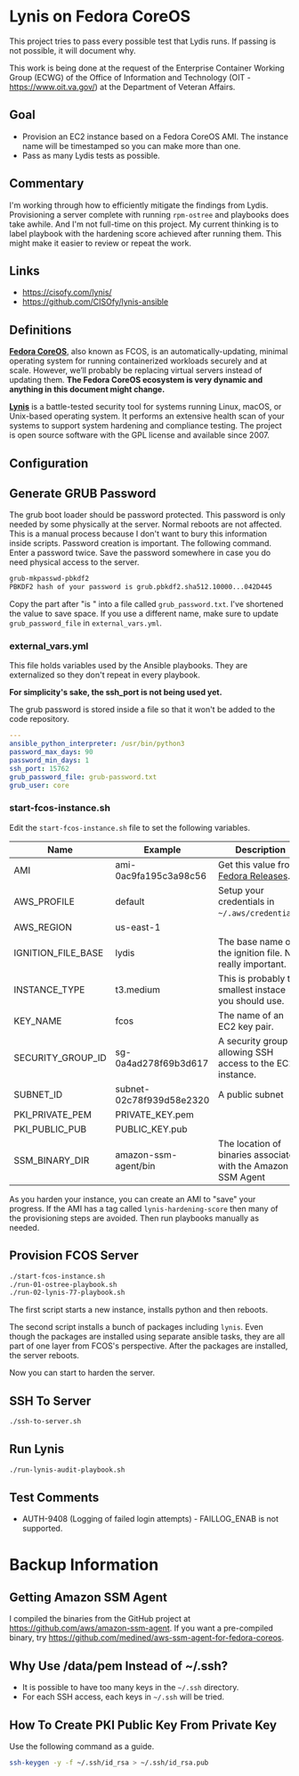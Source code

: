 # Lynis on Fedora CoreOS

This project tries to pass every possible test that Lydis runs. If passing is not possible, it will document why.

This work is being done at the request of the Enterprise Container Working Group (ECWG) of the Office of Information and Technology (OIT - https://www.oit.va.gov/) at the Department of Veteran Affairs.

## Goal

* Provision an EC2 instance based on a Fedora CoreOS AMI. The instance name will be timestamped so you can make more than one.
* Pass as many Lydis tests as possible.

## Commentary

I'm working through how to efficiently mitigate the findings from Lydis. Provisioning a server complete with running `rpm-ostree` and playbooks does take awhile. And I'm not full-time on this project. My current thinking is to label playbook with the hardening score achieved after running them. This might make it easier to review or repeat the work.


## Links

* https://cisofy.com/lynis/
* https://github.com/CISOfy/lynis-ansible

## Definitions

[**Fedora CoreOS**](https://getfedora.org/coreos), also known as FCOS, is an automatically-updating, minimal operating system for running containerized workloads securely and at scale. However, we’ll probably be replacing virtual servers instead of updating them. **The Fedora CoreOS ecosystem is very dynamic and anything in this document might change.**

[**Lynis**](https://cisofy.com/lynis/) is a battle-tested security tool for systems running Linux, macOS, or Unix-based operating system. It performs an extensive health scan of your systems to support system hardening and compliance testing. The project is open source software with the GPL license and available since 2007.

## Configuration

## Generate GRUB Password

The grub boot loader should be password protected. This password is only needed by some physically at the server. Normal reboots are not affected. This is a manual process because I don't want to bury this information inside scripts. Password creation is important. The following command. Enter a password twice. Save the password somewhere in case you do need physical access to the server.

```bash
grub-mkpasswd-pbkdf2
PBKDF2 hash of your password is grub.pbkdf2.sha512.10000...042D445
```

Copy the part after "is " into a file called `grub_password.txt`. I've shortened the value to save space. If you use a different name, make sure to update `grub_password_file` in `external_vars.yml`.

### external_vars.yml

This file holds variables used by the Ansible playbooks. They are externalized so they don't repeat in every playbook.

**For simplicity's sake, the ssh_port is not being used yet.**

The grub password is stored inside a file so that it won't be added to the code repository.

```yaml
---
ansible_python_interpreter: /usr/bin/python3
password_max_days: 90
password_min_days: 1
ssh_port: 15762
grub_password_file: grub-password.txt
grub_user: core
```

### start-fcos-instance.sh

Edit the `start-fcos-instance.sh` file to set the following variables.

| Name | Example | Description |
| ---- | ------- | ----------- |
| AMI | ami-0ac9fa195c3a98c56 | Get this value from [Fedora Releases](https://getfedora.org/en/coreos/download?tab=cloud_launchable&stream=stable).|
| AWS_PROFILE | default | Setup your credentials in `~/.aws/credentials`.
| AWS_REGION | us-east-1 |
| IGNITION_FILE_BASE | lydis | The base name of the ignition file. Not really important. |
| INSTANCE_TYPE | t3.medium | This is probably the smallest instace you should use. |
| KEY_NAME | fcos | The name of an EC2 key pair. |
| SECURITY_GROUP_ID | sg-0a4ad278f69b3d617 | A security group allowing SSH access to the EC2 instance. |
| SUBNET_ID | subnet-02c78f939d58e2320 | A public subnet |
| PKI_PRIVATE_PEM | PRIVATE_KEY.pem |
| PKI_PUBLIC_PUB | PUBLIC_KEY.pub |
| SSM_BINARY_DIR | amazon-ssm-agent/bin | The location of  binaries associated with the Amazon SSM Agent |

As you harden your instance, you can create an AMI to "save" your progress. If the AMI has a tag called `lynis-hardening-score` then many of the provisioning steps are avoided. Then run playbooks manually as needed.

## Provision FCOS Server

```bash
./start-fcos-instance.sh
./run-01-ostree-playbook.sh
./run-02-lynis-77-playbook.sh
```

The first script starts a new instance, installs python and then reboots.

The second script installs a bunch of packages including `lynis`. Even though the packages are installed using separate ansible tasks, they are all part of one layer from FCOS's perspective. After the packages are installed, the server reboots.

Now you can start to harden the server.

## SSH To Server

```bash
./ssh-to-server.sh
```

## Run Lynis

```bash
./run-lynis-audit-playbook.sh
```

## Test Comments

* AUTH-9408 (Logging of failed login attempts) - FAILLOG_ENAB is not supported.

# Backup Information

## Getting Amazon SSM Agent

I compiled the binaries from the GitHub project at https://github.com/aws/amazon-ssm-agent. If you want a pre-compiled binary, try https://github.com/medined/aws-ssm-agent-for-fedora-coreos. 

## Why Use /data/pem Instead of ~/.ssh?

* It is possible to have too many keys in the `~/.ssh` directory. 
* For each SSH access, each keys in `~/.ssh` will be tried.

## How To Create PKI Public Key From Private Key

Use the following command as a guide.

```bash
ssh-keygen -y -f ~/.ssh/id_rsa > ~/.ssh/id_rsa.pub
```
